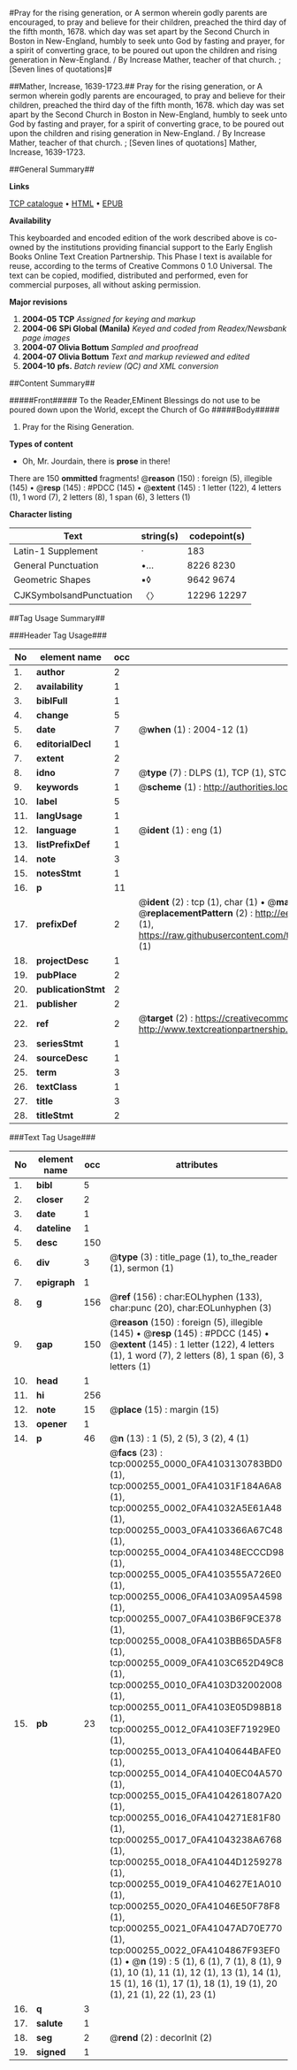 #Pray for the rising generation, or A sermon wherein godly parents are encouraged, to pray and believe for their children, preached the third day of the fifth month, 1678. which day was set apart by the Second Church in Boston in New-England, humbly to seek unto God by fasting and prayer, for a spirit of converting grace, to be poured out upon the children and rising generation in New-England. / By Increase Mather, teacher of that church. ; [Seven lines of quotations]#

##Mather, Increase, 1639-1723.##
Pray for the rising generation, or A sermon wherein godly parents are encouraged, to pray and believe for their children, preached the third day of the fifth month, 1678. which day was set apart by the Second Church in Boston in New-England, humbly to seek unto God by fasting and prayer, for a spirit of converting grace, to be poured out upon the children and rising generation in New-England. / By Increase Mather, teacher of that church. ; [Seven lines of quotations]
Mather, Increase, 1639-1723.

##General Summary##

**Links**

[TCP catalogue](http://www.ota.ox.ac.uk/tcp/)  • 
[HTML](http://tei.it.ox.ac.uk/tcp/Texts-HTML/free/N00/N00196.html)  • 
[EPUB](http://tei.it.ox.ac.uk/tcp/Texts-EPUB/free/N00/N00196.epub)

**Availability**

This keyboarded and encoded edition of the
	       work described above is co-owned by the institutions
	       providing financial support to the Early English Books
	       Online Text Creation Partnership. This Phase I text is
	       available for reuse, according to the terms of Creative
	       Commons 0 1.0 Universal. The text can be copied,
	       modified, distributed and performed, even for
	       commercial purposes, all without asking permission.

**Major revisions**

1. __2004-05__ __TCP__ *Assigned for keying and markup*
1. __2004-06__ __SPi Global (Manila)__ *Keyed and coded from Readex/Newsbank page images*
1. __2004-07__ __Olivia Bottum__ *Sampled and proofread*
1. __2004-07__ __Olivia Bottum__ *Text and markup reviewed and edited*
1. __2004-10__ __pfs.__ *Batch review (QC) and XML conversion*

##Content Summary##

#####Front#####
To the Reader,EMinent Blessings do not use to be poured down upon the World, except the Church of Go
#####Body#####

1. Pray for the Rising Generation.

**Types of content**

  * Oh, Mr. Jourdain, there is **prose** in there!

There are 150 **ommitted** fragments! 
 @__reason__ (150) : foreign (5), illegible (145)  •  @__resp__ (145) : #PDCC (145)  •  @__extent__ (145) : 1 letter (122), 4 letters (1), 1 word (7), 2 letters (8), 1 span (6), 3 letters (1)

**Character listing**


|Text|string(s)|codepoint(s)|
|---|---|---|
|Latin-1 Supplement|·|183|
|General Punctuation|•…|8226 8230|
|Geometric Shapes|▪◊|9642 9674|
|CJKSymbolsandPunctuation|〈〉|12296 12297|

##Tag Usage Summary##

###Header Tag Usage###

|No|element name|occ|attributes|
|---|---|---|---|
|1.|__author__|2||
|2.|__availability__|1||
|3.|__biblFull__|1||
|4.|__change__|5||
|5.|__date__|7| @__when__ (1) : 2004-12 (1)|
|6.|__editorialDecl__|1||
|7.|__extent__|2||
|8.|__idno__|7| @__type__ (7) : DLPS (1), TCP (1), STC (2), NOTIS (1), IMAGE-SET (1), EVANS-CITATION (1)|
|9.|__keywords__|1| @__scheme__ (1) : http://authorities.loc.gov/ (1)|
|10.|__label__|5||
|11.|__langUsage__|1||
|12.|__language__|1| @__ident__ (1) : eng (1)|
|13.|__listPrefixDef__|1||
|14.|__note__|3||
|15.|__notesStmt__|1||
|16.|__p__|11||
|17.|__prefixDef__|2| @__ident__ (2) : tcp (1), char (1)  •  @__matchPattern__ (2) : ([0-9\-]+):([0-9IVX]+) (1), (.+) (1)  •  @__replacementPattern__ (2) : http://eebo.chadwyck.com/downloadtiff?vid=$1&page=$2 (1), https://raw.githubusercontent.com/textcreationpartnership/Texts/master/tcpchars.xml#$1 (1)|
|18.|__projectDesc__|1||
|19.|__pubPlace__|2||
|20.|__publicationStmt__|2||
|21.|__publisher__|2||
|22.|__ref__|2| @__target__ (2) : https://creativecommons.org/publicdomain/zero/1.0/ (1), http://www.textcreationpartnership.org/docs/. (1)|
|23.|__seriesStmt__|1||
|24.|__sourceDesc__|1||
|25.|__term__|3||
|26.|__textClass__|1||
|27.|__title__|3||
|28.|__titleStmt__|2||


###Text Tag Usage###

|No|element name|occ|attributes|
|---|---|---|---|
|1.|__bibl__|5||
|2.|__closer__|2||
|3.|__date__|1||
|4.|__dateline__|1||
|5.|__desc__|150||
|6.|__div__|3| @__type__ (3) : title_page (1), to_the_reader (1), sermon (1)|
|7.|__epigraph__|1||
|8.|__g__|156| @__ref__ (156) : char:EOLhyphen (133), char:punc (20), char:EOLunhyphen (3)|
|9.|__gap__|150| @__reason__ (150) : foreign (5), illegible (145)  •  @__resp__ (145) : #PDCC (145)  •  @__extent__ (145) : 1 letter (122), 4 letters (1), 1 word (7), 2 letters (8), 1 span (6), 3 letters (1)|
|10.|__head__|1||
|11.|__hi__|256||
|12.|__note__|15| @__place__ (15) : margin (15)|
|13.|__opener__|1||
|14.|__p__|46| @__n__ (13) : 1 (5), 2 (5), 3 (2), 4 (1)|
|15.|__pb__|23| @__facs__ (23) : tcp:000255_0000_0FA4103130783BD0 (1), tcp:000255_0001_0FA41031F184A6A8 (1), tcp:000255_0002_0FA41032A5E61A48 (1), tcp:000255_0003_0FA4103366A67C48 (1), tcp:000255_0004_0FA410348ECCCD98 (1), tcp:000255_0005_0FA4103555A726E0 (1), tcp:000255_0006_0FA4103A095A4598 (1), tcp:000255_0007_0FA4103B6F9CE378 (1), tcp:000255_0008_0FA4103BB65DA5F8 (1), tcp:000255_0009_0FA4103C652D49C8 (1), tcp:000255_0010_0FA4103D32002008 (1), tcp:000255_0011_0FA4103E05D98B18 (1), tcp:000255_0012_0FA4103EF71929E0 (1), tcp:000255_0013_0FA41040644BAFE0 (1), tcp:000255_0014_0FA41040EC04A570 (1), tcp:000255_0015_0FA4104261807A20 (1), tcp:000255_0016_0FA4104271E81F80 (1), tcp:000255_0017_0FA41043238A6768 (1), tcp:000255_0018_0FA41044D1259278 (1), tcp:000255_0019_0FA4104627E1A010 (1), tcp:000255_0020_0FA41046E50F78F8 (1), tcp:000255_0021_0FA41047AD70E770 (1), tcp:000255_0022_0FA4104867F93EF0 (1)  •  @__n__ (19) : 5 (1), 6 (1), 7 (1), 8 (1), 9 (1), 10 (1), 11 (1), 12 (1), 13 (1), 14 (1), 15 (1), 16 (1), 17 (1), 18 (1), 19 (1), 20 (1), 21 (1), 22 (1), 23 (1)|
|16.|__q__|3||
|17.|__salute__|1||
|18.|__seg__|2| @__rend__ (2) : decorInit (2)|
|19.|__signed__|1||
